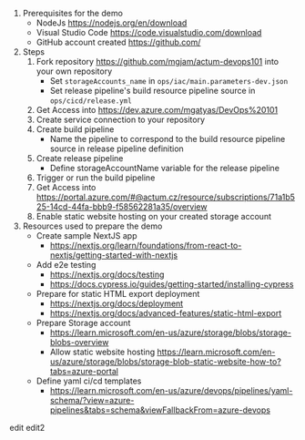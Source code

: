 1. Prerequisites for the demo
    - NodeJs https://nodejs.org/en/download
    - Visual Studio Code https://code.visualstudio.com/download
    - GitHub account created https://github.com/
1. Steps
    1. Fork repository https://github.com/mgjam/actum-devops101 into your own repository
        - Set `storageAccounts_name` in `ops/iac/main.parameters-dev.json`
        - Set release pipeline's build resource pipeline source in `ops/cicd/release.yml`
    1. Get Access into https://dev.azure.com/mgatyas/DevOps%20101
    1. Create service connection to your repository
    1. Create build pipeline
        - Name the pipeline to correspond to the build resource pipeline source in release pipeline definition
    1. Create release pipeline
        - Define storageAccountName variable for the release pipeline
    1. Trigger or run the build pipeline
    1. Get Access into https://portal.azure.com/#@actum.cz/resource/subscriptions/71a1b525-14cd-44fa-bbb9-f58562281a35/overview
    1. Enable static website hosting on your created storage account
1. Resources used to prepare the demo
    - Create sample NextJS app
        - https://nextjs.org/learn/foundations/from-react-to-nextjs/getting-started-with-nextjs
    - Add e2e testing
        - https://nextjs.org/docs/testing
        - https://docs.cypress.io/guides/getting-started/installing-cypress
    - Prepare for static HTML export deployment
        - https://nextjs.org/docs/deployment
        - https://nextjs.org/docs/advanced-features/static-html-export
    - Prepare Storage account
        - https://learn.microsoft.com/en-us/azure/storage/blobs/storage-blobs-overview
        - Allow static website hosting https://learn.microsoft.com/en-us/azure/storage/blobs/storage-blob-static-website-how-to?tabs=azure-portal
    - Define yaml ci/cd templates
        - https://learn.microsoft.com/en-us/azure/devops/pipelines/yaml-schema/?view=azure-pipelines&tabs=schema&viewFallbackFrom=azure-devops

edit
edit2
